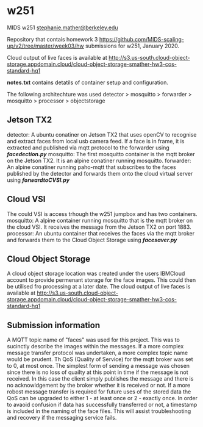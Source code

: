 # w251
MIDS w251
stephanie.mather@berkeley.edu

Repository that contais homework 3 <https://github.com/MIDS-scaling-up/v2/tree/master/week03/hw> submissions for w251, January 2020.

Cloud output of live faces is available at http://s3.us-south.cloud-object-storage.appdomain.cloud/cloud-object-storage-smather-hw3-cos-standard-hq1

**notes.txt** contains detatils of container setup and configuration.

The following architechture was used
detector > mosquitto > forwarder > mosquitto > processor > objectstorage

## Jetson TX2
detector: A ubuntu conatiner on Jetson TX2 that uses openCV to recognise and extract faces from local usb camera feed. If a face is in frame, it is extracted and published via mqtt protocol to the forwarder using ***facedection.py*** 
mosquitto: The first mosquitto container is the mqtt broker on the Jetson TX2. It is an alpine conatiner running mosquitto.
forwarder: An alpine conatiner running paho-mqtt that subscribes to the faces published by the detector and forwards them onto the cloud virtual server using ***forwardtoCVSI.py***

## Cloud VSI
The could VSI is access trhough the w251 jumpbox and has two containers.
mosquitto: A alpine container running mosquitto that is the mqtt broker on the cloud VSI. It receives the message from the Jetson TX2 on port 1883.
processor: An ubuntu container that receives the faces via the mqtt broker and forwards them to the Cloud Object Storage using ***facesaver.py***

## Cloud Object Storage
A cloud object storage location was created under the users IBMCloud account to provide permenant storage for the face images. This could then be utilised fro processing at a later date. The cloud output of live faces is available at <http://s3.us-south.cloud-object-storage.appdomain.cloud/cloud-object-storage-smather-hw3-cos-standard-hq1>

## Submission information
A MQTT topic name of "faces" was used for this project. This was to sucinctly describe the images within the messages. If a more complex message transfer protocol was undertaken, a more complex topic name would be prudent. Th QoS (Quality of Service) for the mqtt broker was set to 0, at most once. The simplest form of sending a message was chosen since there is no loss of quailty at this point in time if the message is not received. In this case the client simply publishes the message and there is no acknowldgement by the broker whether it is received or not. If a more robost message transfer is required for future uses of the stored data the QoS can be upgraded to either 1 - at least once or 2 - exactly once. In order to avaoid confusion if data has successfully transferred or not, a timestamp is included in the naming of the face files. This will assist troubleshooting and recovery if the messaging service fails.
